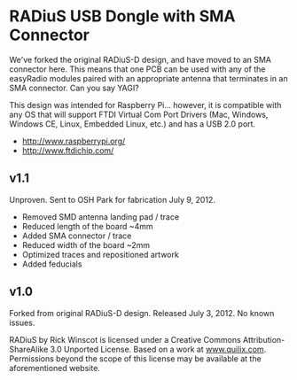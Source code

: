 RADiuS USB Dongle with SMA Connector
===

We've forked the original RADiuS-D design, and have moved to an SMA connector here. This means that one PCB can be used with any of the easyRadio modules paired with an appropriate antenna that terminates in an SMA connector. Can you say YAGI?

This design was intended for Raspberry Pi... however, it is compatible with any OS that will support FTDI Virtual Com Port Drivers (Mac, Windows, Windows CE, Linux, Embedded Linux, etc.) and has a USB 2.0 port.

* http://www.raspberrypi.org/
* http://www.ftdichip.com/


v1.1
---
Unproven. Sent to OSH Park for fabrication July 9, 2012.

 * Removed SMD antenna landing pad / trace
 * Reduced length of the board ~4mm
 * Added SMA connector / trace
 * Reduced width of the board ~2mm
 * Optimized traces and repositioned artwork
 * Added feducials


v1.0
---
Forked from original RADiuS-D design. Released July 3, 2012. No known issues.



RADiuS by Rick Winscot is licensed under a Creative Commons Attribution-ShareAlike 3.0 Unported License. Based on a work at www.quilix.com. Permissions beyond the scope of this license may be available at the aforementioned website.
